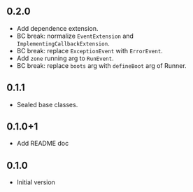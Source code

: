## 0.2.0
- Add dependence extension.
- BC break: normalize `EventExtension` and `ImplementingCallbackExtension`.
- BC break: replace `ExceptionEvent` with `ErrorEvent`.
- Add `zone` running arg to `RunEvent`.
- BC break: replace `boots` arg with `defineBoot` arg of Runner. 
## 0.1.1
- Sealed base classes.

## 0.1.0+1
- Add README doc

## 0.1.0
- Initial version

